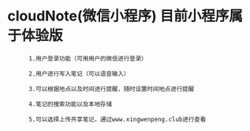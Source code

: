 ﻿# cloudNote(微信小程序) 目前小程序属于体验版
 
		  1.用户登录功能（可用用户的微信进行登录）

		  2.用户进行写入笔记（可以语音输入）

		  3.可以根据地点以及时间进行提醒，随时设置时间地点进行提醒

		  4.笔记的搜索功能以及本地存储

		  5.可以选择上传共享笔记，通过www.xingwenpeng.club进行查看
